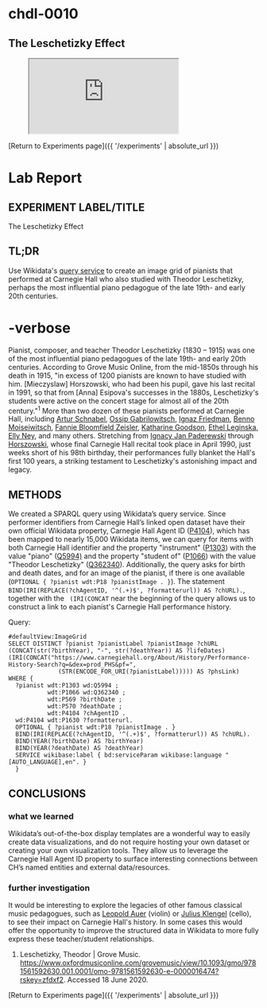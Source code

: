 # chdl-0010

## The Leschetizky Effect

<figure class="map_container">
  <iframe 
  src="https://query.wikidata.org/embed.html#%23defaultView%3AImageGrid%0ASELECT%20DISTINCT%20%3Fpianist%20%3FpianistLabel%20%3FpianistImage%20%3FchURL%20%28CONCAT%28str%28%3FbirthYear%29%2C%20%22-%22%2C%20str%28%3FdeathYear%29%29%20AS%20%3FlifeDates%29%0A%28IRI%28CONCAT%28%22https%3A%2F%2Fwww.carnegiehall.org%2FAbout%2FHistory%2FPerformance-History-Search%3Fq%3D%26dex%3Dprod_PHS%26pf%3D%22%2C%20%0A%20%20%20%20%20%20%20%20%20%20%20%20%20%20%28STR%28ENCODE_FOR_URI%28%3FpianistLabel%29%29%29%29%29%20AS%20%3FphsLink%29%0AWHERE%20%7B%0A%20%20%3Fpianist%20wdt%3AP1303%20wd%3AQ5994%20%3B%0A%20%20%20%20%20%20%20%20%20%20%20wdt%3AP1066%20wd%3AQ362340%20%3B%0A%20%20%20%20%20%20%20%20%20%20%20wdt%3AP569%20%3FbirthDate%20%3B%0A%20%20%20%20%20%20%20%20%20%20%20wdt%3AP570%20%3FdeathDate%20%3B%0A%20%20%20%20%20%20%20%20%20%20%20wdt%3AP4104%20%3FchAgentID%20.%0A%20%20wd%3AP4104%20wdt%3AP1630%20%3Fformatterurl.%0A%20%20OPTIONAL%20%7B%20%3Fpianist%20wdt%3AP18%20%3FpianistImage%20.%20%7D%0A%20%20BIND%28IRI%28REPLACE%28%3FchAgentID%2C%20%27%5E%28.%2B%29%24%27%2C%20%3Fformatterurl%29%29%20AS%20%3FchURL%29.%0A%20%20BIND%28YEAR%28%3FbirthDate%29%20AS%20%3FbirthYear%29%0A%20%20BIND%28YEAR%28%3FdeathDate%29%20AS%20%3FdeathYear%29%0A%20%20SERVICE%20wikibase%3Alabel%20%7B%20bd%3AserviceParam%20wikibase%3Alanguage%20%22%5BAUTO_LANGUAGE%5D%2Cen%22.%20%7D%0A%20%20%7D" referrerpolicy="origin" sandbox="allow-scripts allow-same-origin allow-popups" >
  </iframe>
</figure>

[Return to Experiments page]({{ '/experiments' | absolute_url }})

# Lab Report

## EXPERIMENT LABEL/TITLE
The Leschetizky Effect


## TL;DR
Use Wikidata's <a href="https://query.wikidata.org/" target="_blank">query service</a> to create an image grid of pianists that performed at Carnegie Hall who also studied with Theodor Leschetizky, perhaps the most influential piano pedagogue of the late 19th- and early 20th centuries. 


# -verbose
Pianist, composer, and teacher Theodor Leschetizky (1830 – 1915) was one of the most influential piano pedagogues of the late 19th- and early 20th centuries. According to Grove Music Online, from the mid-1850s through his death in 1915, "in excess of 1200 pianists are known to have studied with him. [Mieczyslaw] Horszowski, who had been his pupil, gave his last recital in 1991, so that from [Anna] Esipova's successes in the 1880s, Leschetizky's students were active on the concert stage for almost all of the 20th century."<sup>1</sup> More than two dozen of these pianists performed at Carnegie Hall, including <a href="https://www.carnegiehall.org/About/History/Performance-History-Search?q=&dex=prod_PHS&pf=Artur%20Schnabel_" target="_blank">Artur Schnabel</a>, <a href="https://www.carnegiehall.org/About/History/Performance-History-Search?q=&dex=prod_PHS&pf=Ossip%20Gabrilowitsch_" target="_blank">Ossip Gabrilowitsch</a>, <a href="https://www.carnegiehall.org/About/History/Performance-History-Search?q=&dex=prod_PHS&pf=Ignaz%20Friedman_" target="_blank">Ignaz Friedman</a>, <a href="https://www.carnegiehall.org/About/History/Performance-History-Search?q=&dex=prod_PHS&pf=Benno%20Moiseiwitsch_" target="_blank">Benno Moiseiwitsch</a>, <a href="https://www.carnegiehall.org/About/History/Performance-History-Search?q=&dex=prod_PHS&pf=Fannie%20Bloomfield%20Zeisler_" target="_blank">Fannie Bloomfield Zeisler</a>, <a href="https://www.carnegiehall.org/About/History/Performance-History-Search?q=&dex=prod_PHS&pf=Katharine%20Goodson_" target="_blank">Katharine Goodson</a>, <a href="https://www.carnegiehall.org/About/History/Performance-History-Search?q=&dex=prod_PHS_Newest_First&pf=Ethel%20Leginska_" target="_blank">Ethel Leginska</a>, <a href="https://www.carnegiehall.org/About/History/Performance-History-Search?q=&dex=prod_PHS&pf=Elly%20Ney_" target="_blank">Elly Ney</a>, and many others. Stretching from <a href="https://www.carnegiehall.org/About/History/Performance-History-Search?q=&dex=prod_PHS&pf=Ignacy%20Jan%20Paderewski_" target="_blank">Ignacy Jan Paderewski</a> through <a href="https://www.carnegiehall.org/About/History/Performance-History-Search?q=&dex=prod_PHS&pf=Mieczyslaw%20Horszowski_" target="_blank">Horszowski</a>, whose final Carnegie Hall recital took place in April 1990, just weeks short of his 98th birthday, their performances fully blanket the Hall's first 100 years, a striking testament to Leschetizky's astonishing impact and legacy.

## METHODS
We created a SPARQL query using Wikidata’s query service. Since performer identifiers from Carnegie Hall’s linked open dataset have their own official Wikidata property, Carnegie Hall Agent ID (<a href="http://www.wikidata.org/entity/P4104" target="_blank">P4104</a>), which has been mapped to nearly 15,000 Wikidata items, we can query for items with both Carnegie Hall identifier and the property "instrument" (<a href="http://www.wikidata.org/entity/P1303" target="_blank">P1303</a>) with the value "piano" (<a href="http://www.wikidata.org/entity/Q5994" target="_blank">Q5994)</a> and the property "student of" (<a href="http://www.wikidata.org/entity/P1066" target="_blank">P1066</a>) with the value "Theodor Leschetizky" (<a href="http://www.wikidata.org/entity/Q362340" target="_blank">Q362340</a>). Additionally, the query asks for birth and death dates, and for an image of the pianist, if there is one available (```OPTIONAL { ?pianist wdt:P18 ?pianistImage . }```). The statement ```BIND(IRI(REPLACE(?chAgentID, '^(.+)$', ?formatterurl)) AS ?chURL).```, together with the ```
(IRI(CONCAT``` near the beginning of the query allows us to construct a link to each pianist's Carnegie Hall performance history.

Query:

```
#defaultView:ImageGrid
SELECT DISTINCT ?pianist ?pianistLabel ?pianistImage ?chURL (CONCAT(str(?birthYear), "-", str(?deathYear)) AS ?lifeDates)
(IRI(CONCAT("https://www.carnegiehall.org/About/History/Performance-History-Search?q=&dex=prod_PHS&pf=", 
              (STR(ENCODE_FOR_URI(?pianistLabel))))) AS ?phsLink)
WHERE {
  ?pianist wdt:P1303 wd:Q5994 ;
           wdt:P1066 wd:Q362340 ;
           wdt:P569 ?birthDate ;
           wdt:P570 ?deathDate ;
           wdt:P4104 ?chAgentID .
  wd:P4104 wdt:P1630 ?formatterurl.
  OPTIONAL { ?pianist wdt:P18 ?pianistImage . }
  BIND(IRI(REPLACE(?chAgentID, '^(.+)$', ?formatterurl)) AS ?chURL).
  BIND(YEAR(?birthDate) AS ?birthYear)
  BIND(YEAR(?deathDate) AS ?deathYear)
  SERVICE wikibase:label { bd:serviceParam wikibase:language "[AUTO_LANGUAGE],en". }
  }
  ```
  

## CONCLUSIONS
### what we learned
Wikidata’s out-of-the-box display templates are a wonderful way to easily create data visualizations, and do not require hosting your own dataset or creating your own visualization tools. They allow us to leverage the Carnegie Hall Agent ID property to surface interesting connections between CH’s named entities and external data/resources.

### further investigation 
It would be interesting to explore the legacies of other famous classical music pedagogues, such as <a href="http://www.wikidata.org/entity/Q368583" target="_blank">Leopold Auer</a> (violin) or <a href="http://www.wikidata.org/entity/Q77222" target="_blank">Julius Klengel</a> (cello), to see their impact on Carnegie Hall's history. In some cases this would offer the opportunity to improve the structured data in Wikidata to more fully express these teacher/student relationships.

1. Leschetizky, Theodor | Grove Music. https://www.oxfordmusiconline.com/grovemusic/view/10.1093/gmo/9781561592630.001.0001/omo-9781561592630-e-0000016474?rskey=zfdxf2. Accessed 18 June 2020.

[Return to Experiments page]({{ '/experiments' | absolute_url }})
